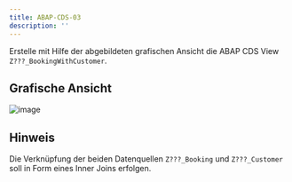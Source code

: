 ```yaml
---
title: ABAP-CDS-03
description: ''
---
```


Erstelle mit Hilfe der abgebildeten grafischen Ansicht die ABAP CDS View `Z???_BookingWithCustomer`.

## Grafische Ansicht
![image](https://user-images.githubusercontent.com/47243617/204782306-ec41be8f-2562-4586-a791-402e070cc355.png)

## Hinweis
Die Verknüpfung der beiden Datenquellen `Z???_Booking` und `Z???_Customer` soll in Form eines Inner Joins erfolgen.
